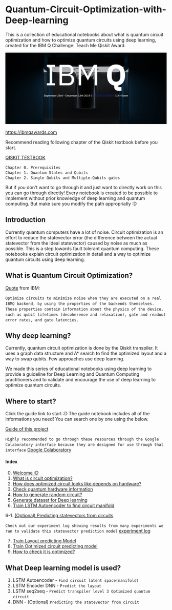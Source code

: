 # Quantum-Circuit-Optimization-with-Deep-learning
This is a collection of educational notebooks about what is quantum circuit optimization and how to optimize quantum circuits using deep learning, created for the IBM Q Challenge: Teach Me Qiskit Award.

![IBMQ](https://github.com/IllgamhoDuck/Quantum-Circuit-Optimization-with-Deep-learning/blob/master/img/IBMQ.png?raw=true)

https://ibmqawards.com

Recommend reading following chapter of the Qiskit textbook before you start. 

[QISKIT TESTBOOK](https://community.qiskit.org/textbook/preface.html)

```
Chapter 0. Prerequisites
Chapter 1. Quantum States and Qubits 
Chapter 2. Single Qubits and Multiple-Qubits gates
```
But if you don't want to go through it and just want to directly work on this you can go through directly! Every notebook is created to be possible to implement without prior knowledge of deep learning and quantum computing. But make sure you modify the path appropriatly :D

## Introduction
Currently quantum computers have a lot of noise. Circuit optimization is an effort to reduce the statevector error (the difference between the actual statevector from the ideal statevector) caused by noise as much as possible. This is a step towards fault tolerant quantum computing. These notebooks explain circuit optimization in detail and a way to optimize quantum circuits using deep learning.

## What is Quantum Circuit Optimization?
[Quote](https://ibmqawards.com/developer-challenge-circuit-optimization/) from IBM:

`Optimize circuits to minimize noise when they are executed on a real IBMQ backend, by using the properties of the backends themselves. These properties contain information about the physics of the device, such as qubit lifetimes (decoherence and relaxation), gate and readout error rates, and gate latencies.`

## Why deep learning?
Currently, quantum circuit optimization is done by the Qiskit transpiler. It uses a graph data structure and A* search to find the optimized layout and a way to swap qubits. Few approaches use deep learning.

We made this series of educational notebooks using deep learning to provide a guideline for Deep Learning and Quantum Computing practitioners and to validate and encourage the use of deep learning to optimize quantum circuits.

## Where to start?
Click the guide link to start :D The guide notebook includes all of the informations you need! You can search one by one using the below.

[Guide of this project](https://github.com/IllgamhoDuck/Quantum-Circuit-Optimization-with-Deep-learning/blob/master/Quantum_circuit_optimization_with_Deep_learning.ipynb)

`Highly recommended to go through these resources through the Google Colaboratory interface because they are designed for use through that interface` [Google Colaboratory](https://colab.research.google.com/notebooks/welcome.ipynb)

#### Index
0. [Welcome :D](https://github.com/IllgamhoDuck/Quantum-Circuit-Optimization-with-Deep-learning/blob/master/Quantum_circuit_optimization_with_Deep_learning.ipynb)
1. [What is circuit optimization?](https://github.com/IllgamhoDuck/Quantum-Circuit-Optimization-with-Deep-learning/blob/master/Quantum_circuit_optimization_with_Deep_learning.ipynb)
2. [How does optimized circuit looks like depends on hardware?](https://github.com/IllgamhoDuck/Quantum-Circuit-Optimization-with-Deep-learning/blob/master/Check_how_circuit_optimized_depends_on_quantum_backend.ipynb)
3. [Check quantum hardware information](https://github.com/IllgamhoDuck/Quantum-Circuit-Optimization-with-Deep-learning/blob/master/hardware_information.ipynb)
4. [How to generate random circuit?](https://github.com/IllgamhoDuck/Quantum-Circuit-Optimization-with-Deep-learning/blob/master/Random_quantum_circuit_Generator.ipynb)
5. [Generate dataset for Deep learning](https://github.com/IllgamhoDuck/Quantum-Circuit-Optimization-with-Deep-learning/blob/master/Generate_dataset.ipynb)
6. [Train LSTM Autoencoder to find circuit manifold](https://github.com/IllgamhoDuck/Quantum-Circuit-Optimization-with-Deep-learning/blob/master/LSTM_Autoencoder.ipynb)


6-1. [(Optional) Predicting statevectors from circuits](https://github.com/IllgamhoDuck/Quantum-Circuit-Optimization-with-Deep-learning/blob/master/predicting_statevectors_from_circuits.ipynb)

`Check out our experiment log showing results from many experiments we ran to validate this statevector prediction model`
[experiment log](https://docs.google.com/spreadsheets/d/1LPAHmYtP5d9_qKSbEQmxlSk6NTAQU2ytRe82e3c6dVQ/edit)

7. [Train Layout predicting Model](https://github.com/IllgamhoDuck/Quantum-Circuit-Optimization-with-Deep-learning/blob/master/layout_prediction.ipynb)
8. [Train Optimized circuit predicting model](https://github.com/IllgamhoDuck/Quantum-Circuit-Optimization-with-Deep-learning/blob/master/Optimized_circuit_generator.ipynb)
9. [How to check it is optimized?](https://github.com/IllgamhoDuck/Quantum-Circuit-Optimization-with-Deep-learning/blob/master/Quantum_circuit_optimization_with_Deep_learning.ipynb)

## What Deep learning model is used?
1. LSTM Autoencoder - `Find circuit latent space(manifold)`
2. LSTM Encoder DNN - `Predict the layout`
3. LSTM seq2seq - `Predict transpiler level 3 Optimized quantum circuit`
4. DNN - (Optional) `Predicting the statevector from circuit`
